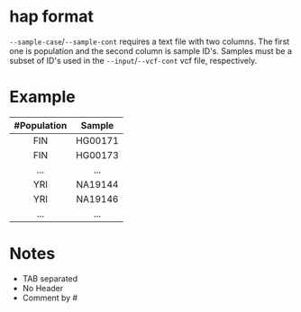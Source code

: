 hap format
==========
```--sample-case```/```--sample-cont``` requires a text file with two columns. The first one is population and the second column
                            is sample ID's. Samples must be a subset of ID's used in the ```--input```/```--vcf-cont``` vcf file, respectively.
                            
Example
==========
| #Population | Sample|
|:----------:|:---------:|
|FIN|HG00171|
|FIN|HG00173|
|...|...|
|YRI|NA19144|
|YRI|NA19146|
|...|...|


Notes
==========
* TAB separated  
* No Header  
* Comment by #
